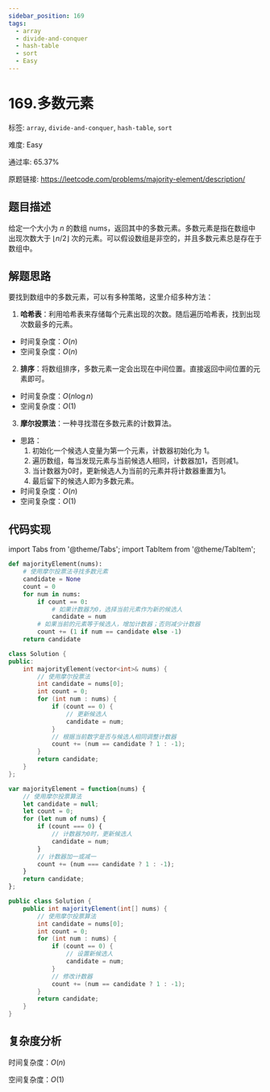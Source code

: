 ```yaml
---
sidebar_position: 169
tags:
  - array
  - divide-and-conquer
  - hash-table
  - sort
  - Easy
---
```


# 169.多数元素

标签: `array`, `divide-and-conquer`, `hash-table`, `sort`

难度: Easy

通过率: 65.37%

原题链接: https://leetcode.com/problems/majority-element/description/

## 题目描述
给定一个大小为 $n$ 的数组 $\text{nums}$，返回其中的多数元素。多数元素是指在数组中出现次数大于 $\lfloor n / 2 \rfloor$ 次的元素。可以假设数组是非空的，并且多数元素总是存在于数组中。

## 解题思路
要找到数组中的多数元素，可以有多种策略，这里介绍多种方法：

1. **哈希表**：利用哈希表来存储每个元素出现的次数。随后遍历哈希表，找到出现次数最多的元素。
  - 时间复杂度：$O(n)$
  - 空间复杂度：$O(n)$

2. **排序**：将数组排序，多数元素一定会出现在中间位置。直接返回中间位置的元素即可。
  - 时间复杂度：$O(n \log n)$
  - 空间复杂度：$O(1)$

3. **摩尔投票法**：一种寻找潜在多数元素的计数算法。
  - 思路：
    1. 初始化一个候选人变量为第一个元素，计数器初始化为 1。
    2. 遍历数组，每当发现元素与当前候选人相同，计数器加1，否则减1。
    3. 当计数器为0时，更新候选人为当前的元素并将计数器重置为1。
    4. 最后留下的候选人即为多数元素。
  - 时间复杂度：$O(n)$
  - 空间复杂度：$O(1)$

## 代码实现
import Tabs from '@theme/Tabs';
import TabItem from '@theme/TabItem';

<Tabs>
<TabItem value="python" label="Python">

```python
def majorityElement(nums):
    # 使用摩尔投票法寻找多数元素
    candidate = None
    count = 0
    for num in nums:
        if count == 0:
            # 如果计数器为0，选择当前元素作为新的候选人
            candidate = num
        # 如果当前的元素等于候选人，增加计数器；否则减少计数器
        count += (1 if num == candidate else -1)
    return candidate
```

</TabItem>
<TabItem value="cpp" label="C++">

```cpp
class Solution {
public:
    int majorityElement(vector<int>& nums) {
        // 使用摩尔投票法
        int candidate = nums[0];
        int count = 0;
        for (int num : nums) {
            if (count == 0) {
                // 更新候选人
                candidate = num;
            }
            // 根据当前数字是否与候选人相同调整计数器
            count += (num == candidate ? 1 : -1);
        }
        return candidate;
    }
};
```

</TabItem>
<TabItem value="javascript" label="JavaScript">

```javascript
var majorityElement = function(nums) {
    // 使用摩尔投票算法
    let candidate = null;
    let count = 0;
    for (let num of nums) {
        if (count === 0) {
            // 计数器为0时，更新候选人
            candidate = num;
        }
        // 计数器加一或减一
        count += (num === candidate ? 1 : -1);
    }
    return candidate;
};
```

</TabItem>
<TabItem value="java" label="Java">

```java
public class Solution {
    public int majorityElement(int[] nums) {
        // 使用摩尔投票算法
        int candidate = nums[0];
        int count = 0;
        for (int num : nums) {
            if (count == 0) {
                // 设置新候选人
                candidate = num;
            }
            // 修改计数器
            count += (num == candidate ? 1 : -1);
        }
        return candidate;
    }
}
```

</TabItem>
</Tabs>

## 复杂度分析
时间复杂度：$O(n)$  
  
空间复杂度：$O(1)$
